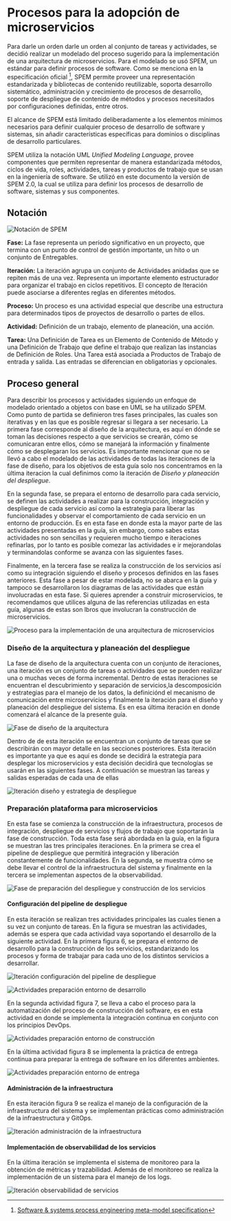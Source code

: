 # Procesos para la adopción de microservicios

Para darle un orden darle un orden al conjunto de tareas y actividades, se decidió realizar un modelado del proceso sugerido para la implementación de una arquitectura de microservicios. Para el modelado se usó SPEM, un estándar para definir procesos de software. Como se menciona en la especificación oficial [^4], SPEM permite proveer una representación estandarizada y bibliotecas de contenido reutilizable, soporta desarrollo sistemático, administración y crecimiento de procesos de desarrollo, soporte de despliegue de contenido de métodos y procesos necesitados por configuraciones definidas, entre otros.

[^4]: [Software & systems process engineering meta-model specification](https://www.omg.org/spec/SPEM)

El alcance de SPEM está limitado deliberadamente a los elementos mínimos necesarios para definir cualquier proceso de desarrollo de software y sistemas, sin añadir características específicas para dominios o disciplinas de desarrollo particulares.

SPEM utiliza la notación UML *Unified Modeling Language*, provee componentes que permiten representar de manera estandarizada métodos, ciclos de vida, roles, actividades, tareas y productos de trabajo que se usan en la ingeniería de software. Se utilizó en este documento la versión de SPEM 2.0, la cual se utiliza para definir los procesos de desarrollo de software, sistemas y sus componentes.

## Notación

![Notación de SPEM](../imagenes/SPEM_notacion.png)

**Fase:** La fase representa un período significativo en un proyecto, que termina con un punto de control de gestión importante, un hito o un conjunto de
Entregables.

**Iteración:** La iteración agrupa un conjunto de Actividades anidadas que se repiten más de una vez. Representa un importante elemento estructurador para organizar el trabajo en ciclos repetitivos. El concepto de Iteración puede asociarse a diferentes reglas en diferentes métodos.

**Proceso:** Un proceso es una actividad especial que describe una estructura para determinados tipos de proyectos de desarrollo o partes de ellos.

**Actividad:** Definición de un trabajo, elemento de planeación, una acción.

**Tarea:** Una Definición de Tarea es un Elemento de Contenido de Método y una Definición de Trabajo que define el trabajo que realizan las instancias de Definición de Roles. Una Tarea está asociada a Productos de Trabajo de entrada y salida. Las entradas se diferencian en obligatorias y opcionales.

## Proceso general

Para describir los procesos y actividades siguiendo un enfoque de modelado orientado 
a objetos con base en UML se ha utilizado SPEM. Como punto de partida se definieron 
tres fases principales, las cuales son iterativas y en las que es posible regresar 
si llegara a ser necesario.
La primera fase corresponde al diseño de la arquitectura, es aquí en dónde se toman las 
decisiones respecto a que servicios se crearán, cómo se comunicaran entre 
ellos, cómo se manejará la información y finalmente cómo se desplegaran los 
servicios. Es importante mencionar que no se llevó a cabo el modelado de las actividades 
de todas las iteraciones de la fase de diseño, para los objetivos de esta guía 
solo nos concentramos en la última iteracion la cual definimos como la iteración 
de *Diseño y planeación del despliegue*.

En la segunda fase, se prepara el entorno de desarrollo para cada 
servicio, se definen las actividades a realizar para la construcción,
integración y despliegue de cada servicio así como la estrategia para liberar 
las funcionalidades y observar el comportamiento de cada servicio en un entorno 
de producción. Es en esta fase en donde esta la mayor parte de las actividades 
presentadas en la guía, sin embargo, como sabes estas actividades no son sencillas y 
requieren mucho tiempo e iteraciones refinarlas, por lo tanto es posible comezar las 
actividades e ir mejorandolas y terminandolas conforme se avanza con las siguientes fases.

Finalmente, en la tercera fase se realiza la construcción de los 
servicios así como su integración siguiendo el diseño y procesos definidos en 
las fases anteriores. Esta fase a pesar de estar modelada, no se abarca en la guía y 
tampoco se desarrollaron los diagramas de las actividades que están involucradas 
en esta fase. Si quieres aprender a construir microservicios, te recomendamos que 
utilices alguna de las referencias utilizadas en esta guía, algunas de estas son 
lbros que involucran la construcción de microservicios.

![Proceso para la implementación de una arquitectura de microservicios](../imagenes/proceso-adopcion-msa.png)

### Diseño de la arquitectura y planeación del despliegue

La fase de diseño de la arquitectura cuenta con un conjunto de iteraciones, una 
iteración es un conjunto de tareas o actividades que se pueden realizar una o 
muchas veces de forma incremental. Dentro de estas iteraciones se encuentran el
descubrimiento y separación de servicios,la descomposición y estrategias para 
el manejo de los datos, la definiciónd el mecanismo de comunicación entre 
microservicios y finalmente la iteración para el diseño y planeación del 
despliegue del sistema. Es en esa última iteración en donde comenzará el 
alcance de la presente guía.

![Fase de diseño de la arquitectura](../imagenes/fase-diseno-arquitectura.png) 

Dentro de de esta iteración se encuentran un conjunto de tareas que
se describirán con mayor detalle en las secciones posteriores. Esta iteración 
es importante ya que es aquí es donde se decidirá la estrategia para desplegar 
los microservicios y esta decisión decidirá que tecnologías se usarán en las 
siguientes fases. A continuación se muestran las tareas y salidas esperadas de 
cada una de ellas

![Iteración diseño y estrategia de despliegue](../imagenes/iteracion-diseno-plan-despliegue.png)

### Preparación plataforma para microservicios

En esta fase se comienza la construcción de la infraestructura, procesos de 
integración, despliegue de servicios y flujos de trabajo que soportarán la fase 
de construcción. Toda esta fase será abordada en la guía, en la figura se 
muestran las tres principales iteraciones. En la primera se crea el pipeline de 
despliegue que permitirá integración y liberación constantemente de 
funcionalidades. En la segunda, se muestra cómo se debe llevar el control de la 
infraestructura del sistema y finalmente en la tercera se implementan aspectos 
de la observabilidad.

![Fase de preparación del despliegue y construcción de los servicios](../imagenes/fase-prep-despliegue-construccion.png)

#### Configuración del pipeline de despliegue

En esta iteración se realizan tres actividades principales las cuales tienen a 
su vez un conjunto de tareas. En la figura se muestran las actividades, además 
se espera que cada actividad vaya soportando el desarrollo de la siguiente 
actividad. En la primera figura 6, se prepara el entorno de desarrollo para la 
construcción de los servicios, estandarizando los procesos y forma de trabajar 
para cada uno de los distintos servicios a desarrollar.

![Iteración configuración del pipeline de despliegue](../imagenes/iteracion-prep-pipeline.png)

![Actividades preparación entorno de desarrollo](../imagenes/preparacion-entorno-desarrollo.png)

En la segunda actividad figura 7, se lleva a cabo el proceso para la 
automatización del proceso de construcción del software, es en esta actividad 
en donde se implementa la integración continua en conjunto con los principios DevOps.

![Actividades preparación entorno de construcción](../imagenes/preparacion-entorno-construccion.png)

En la última actividad figura 8 se implementa la práctica de entrega continua 
para preparar la entrega de software en los diferentes ambientes.

![Actividades preparación entorno de entrega](../imagenes/preparacion-entorno-entrega.png)

#### Administración de la infraestructura

En esta iteración figura 9 se realiza el manejo de la configuración de la
infraestructura del sistema y se implementan prácticas como administración de 
la infraestructura y GitOps.

![Iteración administración de la infraestructura](../imagenes/iteracion-admin-infra.png)

#### Implementación de observabilidad de los servicios

En la última iteración se implementa el sistema de monitoreo para la
obtención de métricas y trazabilidad. Además de el monitoreo se realiza la
implementación de un sistema para el manejo de los logs.

![Iteración observabilidad de servicios](../imagenes/iteracion-observabilidad.png)
